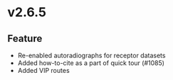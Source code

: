 # v2.6.5

## Feature

- Re-enabled autoradiographs for receptor datasets
- Added how-to-cite as a part of quick tour (#1085)
- Added VIP routes
